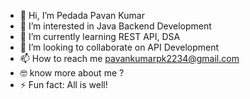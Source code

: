 - 👋 Hi, I’m Pedada Pavan Kumar
- 👀 I’m interested in Java Backend Development
- 🌱 I’m currently learning REST API, DSA
- 💞️ I’m looking to collaborate on API Development
- 📫 How to reach me pavankumarpk2234@gmail.com
- 🤓 know more about me ? 
- ⚡ Fun fact: All is well!

<!---
pavankumarpk2234/pavankumarpk2234 is a ✨ special ✨ repository because its `README.md` (this file) appears on your GitHub profile.
You can click the Preview link to take a look at your changes.
--->
